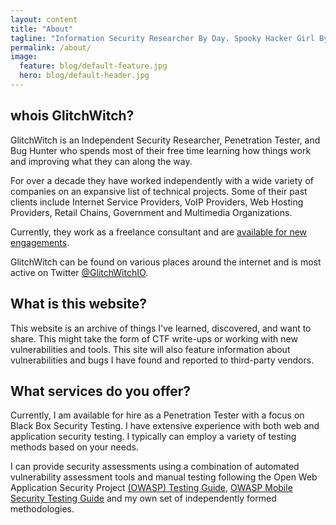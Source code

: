 ```yaml
---
layout: content
title: "About"
tagline: "Information Security Researcher By Day. Spooky Hacker Girl By Night."
permalink: /about/
image:
  feature: blog/default-feature.jpg
  hero: blog/default-header.jpg
---
```

## whois GlitchWitch?

GlitchWitch is an Independent Security Researcher, Penetration Tester, and Bug Hunter who spends most of their free time learning how things work and improving what they can along the way.

For over a decade they have worked independently with a wide variety of companies on an expansive list of technical projects.
Some of their past clients include Internet Service Providers, VoIP Providers, Web Hosting Providers, Retail Chains, Government and Multimedia Organizations.

Currently, they work as a freelance consultant and are [available for new engagements](/about/#what-services-do-you-offer).

GlitchWitch can be found on various places around the internet and is most active on Twitter [@GlitchWitchIO](https://twitter.com/GlitchWitchIO).

## What is this website?

This website is an archive of things I've learned, discovered, and want to share. This might take the form of CTF write-ups or working with new vulnerabilities and tools. This site will also feature information about vulnerabilities and bugs I have found and reported to third-party vendors.

## What services do you offer?

Currently, I am available for hire as a Penetration Tester with a focus on Black Box Security Testing. I have extensive experience with both web and application security testing. I typically can employ a variety of testing methods based on your needs.

I can provide security assessments using a combination of automated vulnerability assessment tools and manual testing following the Open Web Application Security Project [(OWASP) Testing Guide](https://www.owasp.org/index.php/OWASP_Testing_Project), [OWASP Mobile Security Testing Guide](https://www.owasp.org/index.php/OWASP_Mobile_Security_Testing_Guide) and my own set of independently formed methodologies.
